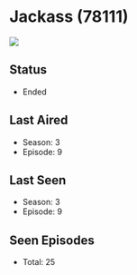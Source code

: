 # Jackass (78111)

<img src="https://dg31sz3gwrwan.cloudfront.net/poster/78111/29142-0-optimized.jpg" />

## Status
* Ended
## Last Aired
* Season: 3
* Episode: 9
## Last Seen
* Season: 3
* Episode: 9
## Seen Episodes
* Total: 25
